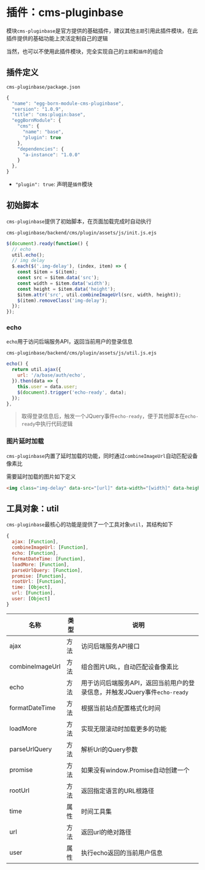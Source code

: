 # 插件：cms-pluginbase

模块`cms-pluginbase`是官方提供的基础插件，建议其他`主题`引用此插件模块，在此插件提供的基础功能上灵活定制自己的逻辑

当然，也可以不使用此插件模块，完全实现自己的`主题`和`插件`的组合

## 插件定义

`cms-pluginbase/package.json`

``` javascript
{
  "name": "egg-born-module-cms-pluginbase",
  "version": "1.0.9",
  "title": "cms:plugin:base",
  "eggBornModule": {
    "cms": {
      "name": "base",
      "plugin": true
    },
    "dependencies": {
      "a-instance": "1.0.0"
    }
  },
}
```

- `"plugin": true`: 声明是`插件`模块

## 初始脚本

`cms-pluginbase`提供了初始脚本，在页面加载完成时自动执行

`cms-pluginbase/backend/cms/plugin/assets/js/init.js.ejs`

``` javascript
$(document).ready(function() {
  // echo
  util.echo();
  // img delay
  $.each($('.img-delay'), (index, item) => {
    const $item = $(item);
    const src = $item.data('src');
    const width = $item.data('width');
    const height = $item.data('height');
    $item.attr('src', util.combineImageUrl(src, width, height));
    $(item).removeClass('img-delay');
  });
});
```

### echo

`echo`用于访问后端服务API，返回当前用户的登录信息

`cms-pluginbase/backend/cms/plugin/assets/js/util.js.ejs`

``` javascript
echo() {
  return util.ajax({
    url: '/a/base/auth/echo',
  }).then(data => {
    this.user = data.user;
    $(document).trigger('echo-ready', data);
  });
},
```

> 取得登录信息后，触发一个JQuery事件`echo-ready`，便于其他脚本在`echo-ready`中执行代码逻辑

### 图片延时加载

`cms-pluginbase`内置了延时加载的功能，同时通过`combineImageUrl`自动匹配设备像素比

需要延时加载的图片如下定义

``` html
<img class="img-delay" data-src="[url]" data-width="[width]" data-height="[height]">
```

## 工具对象：util

`cms-pluginbase`最核心的功能是提供了一个工具对象`util`，其结构如下

``` javascript
{
  ajax: [Function],
  combineImageUrl: [Function],
  echo: [Function],
  formatDateTime: [Function],
  loadMore: [Function],
  parseUrlQuery: [Function],
  promise: [Function],
  rootUrl: [Function],
  time: [Object],
  url: [Function],
  user: [Object]
}
```

|名称|类型|说明|
|-|-|-|
|ajax|方法|访问后端服务API接口|
|combineImageUrl|方法|组合图片URL，自动匹配设备像素比|
|echo|方法|用于访问后端服务API，返回当前用户的登录信息，并触发JQuery事件`echo-ready`|
|formatDateTime|方法|根据当前站点配置格式化时间|
|loadMore|方法|实现无限滚动时加载更多的功能|
|parseUrlQuery|方法|解析Url的Query参数|
|promise|方法|如果没有window.Promise自动创建一个|
|rootUrl|方法|返回指定语言的URL根路径|
|time|属性|时间工具集|
|url|方法|返回url的绝对路径|
|user|属性|执行echo返回的当前用户信息|




